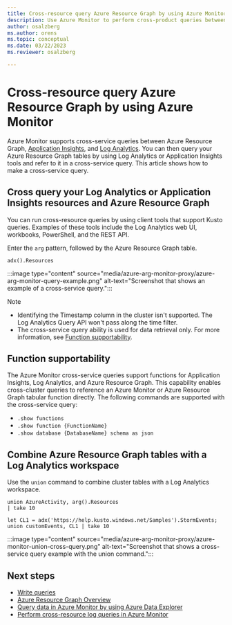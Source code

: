 ```yaml
---
title: Cross-resource query Azure Resource Graph by using Azure Monitor
description: Use Azure Monitor to perform cross-product queries between Azure Resource Graph, Log Analytics workspaces, and classic Application Insights applications in Azure Monitor.
author: osalzberg
ms.author: orens
ms.topic: conceptual
ms.date: 03/22/2023
ms.reviewer: osalzberg

---
```

# Cross-resource query Azure Resource Graph by using Azure Monitor
Azure Monitor supports cross-service queries between Azure Resource Graph, [Application Insights](../app/app-insights-overview.md), and [Log Analytics](../logs/data-platform-logs.md). You can then query your Azure Resource Graph tables by using Log Analytics or Application Insights tools and refer to it in a cross-service query. This article shows how to make a cross-service query.

## Cross query your Log Analytics or Application Insights resources and Azure Resource Graph

You can run cross-resource queries by using client tools that support Kusto queries. Examples of these tools include the Log Analytics web UI, workbooks, PowerShell, and the REST API.

Enter the `arg` pattern, followed by the Azure Resource Graph table.

```kusto
adx().Resources
```
:::image type="content" source="media/azure-arg-monitor-proxy/azure-arg-monitor-query-example.png" alt-text="Screenshot that shows an example of a cross-service query.":::

> [!NOTE]
>* Identifying the Timestamp column in the cluster isn't supported. The Log Analytics Query API won't pass along the time filter.
> * The cross-service query ability is used for data retrieval only. For more information, see [Function supportability](#function-supportability).

## Function supportability

The Azure Monitor cross-service queries support functions for Application Insights, Log Analytics, and Azure Resource Graph.
This capability enables cross-cluster queries to reference an Azure Monitor or Azure Resource Graph tabular function directly.
The following commands are supported with the cross-service query:

* `.show functions`
* `.show function {FunctionName}`
* `.show database {DatabaseName} schema as json`

## Combine Azure Resource Graph tables with a Log Analytics workspace

Use the `union` command to combine cluster tables with a Log Analytics workspace.

```kusto
union AzureActivity, arg().Resources
| take 10
```
```kusto
let CL1 = adx('https://help.kusto.windows.net/Samples').StormEvents;
union customEvents, CL1 | take 10
```
:::image type="content" source="media/azure-arg-monitor-proxy/azure-monitor-union-cross-query.png" alt-text="Screenshot that shows a cross-service query example with the union command.":::

## Next steps
* [Write queries](/azure/data-explorer/write-queries)
* [Azure Resource Graph Overview](../../governance/resource-graph/overview.md)
* [Query data in Azure Monitor by using Azure Data Explorer](/azure/data-explorer/query-monitor-data)
* [Perform cross-resource log queries in Azure Monitor](../logs/cross-workspace-query.md)